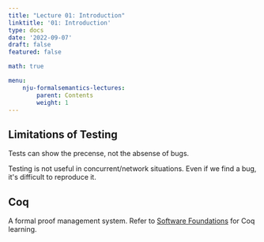 ```yaml
---
title: "Lecture 01: Introduction"
linktitle: '01: Introduction'
type: docs
date: '2022-09-07'
draft: false
featured: false

math: true

menu:
    nju-formalsemantics-lectures:
        parent: Contents
        weight: 1
---
```


## Limitations of Testing

Tests can show the precense, not the absense of bugs.

Testing is not useful in concurrent/network situations. Even if we find a bug, it's difficult to reproduce it.

## Coq

A formal proof management system. Refer to [Software Foundations](https://kristoff-starling.github.io/posts/booknotes/softwarefoundations) for Coq learning.